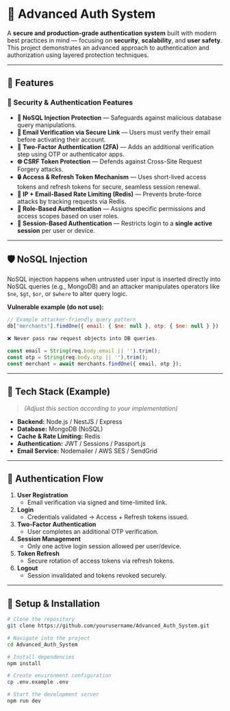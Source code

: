 # 🔐 Advanced Auth System

A **secure and production-grade authentication system** built with modern best practices in mind — focusing on **security**, **scalability**, and **user safety**.  
This project demonstrates an advanced approach to authentication and authorization using layered protection techniques.

---

## 🚀 Features

### 🧩 Security & Authentication Features

- **🧱 NoSQL Injection Protection** — Safeguards against malicious database query manipulations.
- **📧 Email Verification via Secure Link** — Users must verify their email before activating their account.
- **🔢 Two-Factor Authentication (2FA)** — Adds an additional verification step using OTP or authenticator apps.
- **🌐 CSRF Token Protection** — Defends against Cross-Site Request Forgery attacks.
- **🔒 Access & Refresh Token Mechanism** — Uses short-lived access tokens and refresh tokens for secure, seamless session renewal.
- **🚦 IP + Email-Based Rate Limiting (Redis)** — Prevents brute-force attacks by tracking requests via Redis.
- **🧍 Role-Based Authentication** — Assigns specific permissions and access scopes based on user roles.
- **💾 Session-Based Authentication** — Restricts login to a **single active session** per user or device.

---

## 🛡️ NoSQL Injection

NoSQL injection happens when untrusted user input is inserted directly into NoSQL queries (e.g., MongoDB) and an attacker manipulates operators like `$ne`, `$gt`, `$or`, or `$where` to alter query logic.

**Vulnerable example (do not use):**

```js
// Example attacker-friendly query pattern
db["merchants"].findOne({ email: { $ne: null }, otp: { $ne: null } })

❌ Never pass raw request objects into DB queries.

const email = String(req.body.email || '').trim();
const otp = String(req.body.otp || '').trim();
const merchant = await merchants.findOne({ email, otp });

```

---

## 🧱 Tech Stack (Example)

> _(Adjust this section according to your implementation)_

- **Backend:** Node.js / NestJS / Express
- **Database:** MongoDB (NoSQL)
- **Cache & Rate Limiting:** Redis
- **Authentication:** JWT / Sessions / Passport.js
- **Email Service:** Nodemailer / AWS SES / SendGrid

---

## 🔄 Authentication Flow

1. **User Registration**
   - Email verification via signed and time-limited link.
2. **Login**
   - Credentials validated → Access + Refresh tokens issued.
3. **Two-Factor Authentication**
   - User completes an additional OTP verification.
4. **Session Management**
   - Only one active login session allowed per user/device.
5. **Token Refresh**
   - Secure rotation of access tokens via refresh tokens.
6. **Logout**
   - Session invalidated and tokens revoked securely.

---

## 🧰 Setup & Installation

```bash
# Clone the repository
git clone https://github.com/yourusername/Advanced_Auth_System.git

# Navigate into the project
cd Advanced_Auth_System

# Install dependencies
npm install

# Create environment configuration
cp .env.example .env

# Start the development server
npm run dev
```
